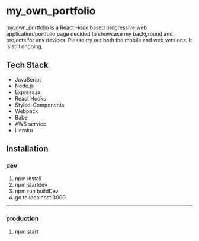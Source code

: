 # my_own_portfolio

my_own_portfolio is a React Hook based progressive web application/portfolio page decided to showcase my background and projects for any devices. Please try out both the mobile and web versions. It is still ongoing.

## Tech Stack

- JavaScript
- Node.js
- Express.js
- React Hooks
- Styled-Components
- Webpack
- Babel
- AWS service
- Heroku

## Installation

### dev

1. npm install
2. npm startdev
3. npm run buildDev
4. go to localhost:3000

---

### production
1. npm start

